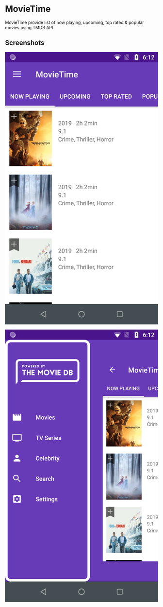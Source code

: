 # MovieTime
MovieTime provide list of now playing, upcoming, top rated & popular movies using TMDB API.

## Screenshots
![Dashboard](https://github.com/henukumar/MovieTime/blob/master/screenshots/MovieTime1.png)

![Navigation Drawer](https://github.com/henukumar/MovieTime/blob/master/screenshots/MovieTime2.png)
